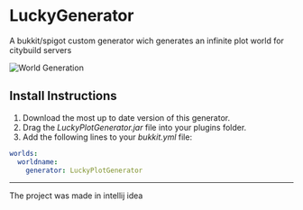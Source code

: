 # LuckyGenerator
A bukkit/spigot custom generator wich generates an infinite plot world for citybuild servers

![World Generation](https://imgur.com/a/O8OQMlS "AAAAAAAA")

## Install Instructions
1. Download the most up to date version of this generator.
2. Drag the _LuckyPlotGenerator.jar_ file into your plugins folder.
3. Add the following lines to your _bukkit.yml_ file:
```yaml
worlds:
  worldname:
    generator: LuckyPlotGenerator
```

---
The project was made in intellij idea
